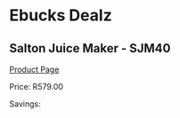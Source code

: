 
# Ebucks Dealz
## Salton Juice Maker - SJM40
[Product Page](https://www.ebucks.com/web/shop/productSelected.do?prodId=1214552304&catId=704987863)

Price: R579.00

Savings: 


	